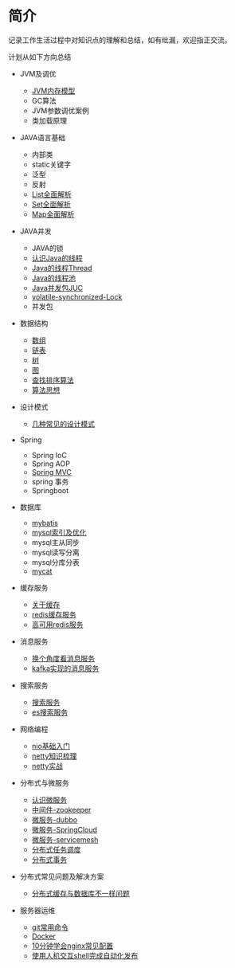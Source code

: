 
# 简介

记录工作生活过程中对知识点的理解和总结，如有纰漏，欢迎指正交流。
 
计划从如下方向总结

* JVM及调优
  * [JVM内存模型](jvm/jmm.md)
  * GC算法
  * JVM参数调优案例
  * 类加载原理

* JAVA语言基础
  * 内部类
  * static关键字
  * 泛型
  * 反射
  * [List全面解析](lang_base/collection/list.md)
  * [Set全面解析](lang_base/collection/set.md)
  * [Map全面解析](lang_base/collection/map.md)

* JAVA并发
  * JAVA的锁
  * [认识Java的线程](concurrency/thread-1.md)
  * [Java的线程Thread](concurrency/thread-2.md)
  * [Java的线程池](concurrency/thread-3.md)
  * [Java并发包JUC](concurrency/thread-4.md)
  * [volatile-synchronized-Lock](concurrency/concurrent-compare.md)
  * 并发包

* 数据结构
  * [数组](data-structure/array.md)
  * [链表](data-structure/link.md)
  * [树](data-structure/tree.md)
  * [图](data-structure/graph.md)
  * [查找排序算法](data-structure/algorithm_sort_search.md)
  * [算法思想](data-structure/algorithm_thinking.md)

* 设计模式
  * [几种常见的设计模式](design-pattern/design-pattern.md)

* Spring
  * Spring IoC
  * Spring AOP
  * [Spring MVC](spring/spring.md)
  * spring 事务
  * Springboot

* 数据库
  * [mybatis](database/mybatis.md)
  * [mysql索引及优化](database/mysql.md)
  * mysql主从同步
  * mysql读写分离
  * mysql分库分表
  * [mycat](database/mycat.md)

* 缓存服务
  * [关于缓存](cache/cache.md)
  * [redis缓存服务](cache/redis.md)
  * [高可用redis服务](cache/redis-high-available.md)

* 消息服务
  * [换个角度看消息服务](message/message.md)
  * [kafka实现的消息服务](message/kafka.md)

* 搜索服务
  * [搜索服务](search/search.md)
  * [es搜索服务](search/elasticsearch.md)

* 网络编程
  * [nio基础入门](network/nio.md)
  * [netty知识梳理](network/netty.md)
  * [netty实战](network/netty-in-action.md)

* 分布式与微服务
  * [认识微服务](microservice/microservice.md)
  * [中间件-zookeeper](microservice/zookeeper.md)
  * [微服务-dubbo](microservice/dubbo.md)
  * [微服务-SpringCloud](microservice/springcloud.md)
  * [微服务-servicemesh](microservice/servicemesh.md)
  * [分布式任务调度](microservice/job.md)
  * [分布式事务](microservice/distribution-transaction.md)

* 分布式常见问题及解决方案
  * [分布式缓存与数据库不一样问题](solutions/cache-consistency.md)

* 服务器运维
  * [git常用命令](maintain/git.md)
  * [Docker](maintain/docker.md)
  * [10分钟学会nginx常见配置](maintain/nginx.md)
  * [使用人机交互shell完成自动化发布](maintain/shell.md)

  























